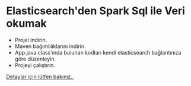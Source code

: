 # Elasticsearch'den Spark Sql ile Veri okumak
  - Projei indirin.
  - Maven bağımlılıklarını indirin.
  - App.java class'ında bulunan kodları kendi elasticsearch bağlantınıza göre düzenleyin.
  - Projeyi çalıştırın.
 
 [Detaylar için lütfen bakınız..](https://mehmetaltan.medium.com/) 
